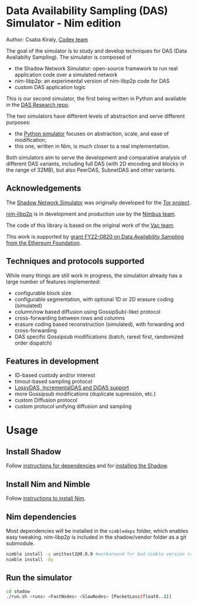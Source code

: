 # Data Availability Sampling (DAS) Simulator - Nim edition

Author: Csaba Kiraly, [Codex team](https://codex.storage/)

The goal of the simulator is to study and develop techniques for DAS (Data Availabilty Sampling). The simulator is composed of
- the Shadow Network Simulator: open-source framework to run real application code over a simulated network
- nim-libp2p: an experimental version of nim-libp2p code for DAS
- custom DAS application logic

This is our second simulator, the first being written in Python and available in the [DAS Research repo](https://github.com/codex-storage/das-research).

The two simulators have different levels of abstraction and serve different purposes:
- the [Python simulator]((https://github.com/codex-storage/das-research)) focuses on abstraction, scale, and ease of modification;
- this one, written in Nim, is much closer to a real implementation.

Both simulators aim to serve the development and comparative analysis of different DAS variants, including full DAS (with 2D encoding and blocks in the range of 32MB), but also PeerDAS, SubnetDAS and other variants.

## Acknowledgements

The [Shadow Network Simulator](https://shadow.github.io/) was originally developed for the [Tor project](https://www.torproject.org/).

[nim-libp2p](https://github.com/vacp2p/nim-libp2p) is in development and production use by the [Nimbus team](https://nimbus.team/).

The code of this library is based on the original work of the [Vac team](https://vac.dev/).

This work is supported by [grant FY22-0820 on Data Availability Sampling from the Ethereum Foundation](https://blog.codex.storage/codex-and-ethereum-foundation-kick-off/).

## Techniques and protocols supported

While many things are still work in progress, the simulation already has a large number of features implemented:

- configurable block size
- configurable segmentation, with optional 1D or 2D erasure coding (simulated)
- column/row based diffusion using GossipSub(-like) protocol
- cross-forwarding between rows and columns
- erasure coding based reconstruction (simulated), with forwarding and cross-forwarding
- DAS specific Gossipsub modifications (batch, rarest first, randomized order dispatch)

## Features in development
- ID-based custody and/or interest
- timout-based sampling protocol
- [LossyDAS, IncrementalDAS and DiDAS support](https://ethresear.ch/t/lossydas-lossy-incremental-and-diagonal-sampling-for-data-availability/18963)
- more Gossipsub modifications (duplicate supression, etc.)
- custom Diffusion protocol
- custom protocol unifying diffusion and sampling

# Usage

## Install Shadow

Follow [instructions for dependencies](https://shadow.github.io/docs/guide/install_dependencies.html) and for [installing the Shadow](https://shadow.github.io/docs/guide/install_shadow.html).

## Install Nim and Nimble

Follow [instructions to install Nim](https://nim-lang.org/install.html).

## Nim dependencies

Most dependencies will be installed in the `nimbledeps` folder, which enables easy tweaking.
nim-libp2p is included in the shadow/vendor folder as a git submodule.

```sh
nimble install -y unittest2@0.0.9 #workaround for bad nimble version resolution
nimble install -dy
```

## Run the simulator

```sh
cd shadow
./run.sh <runs> <FastNodes> <SlowNodes> [PacketLoss(float0..1)]
```
